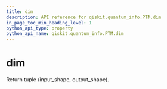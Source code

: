 ```yaml
---
title: dim
description: API reference for qiskit.quantum_info.PTM.dim
in_page_toc_min_heading_level: 1
python_api_type: property
python_api_name: qiskit.quantum_info.PTM.dim
---
```


# dim

Return tuple (input\_shape, output\_shape).

